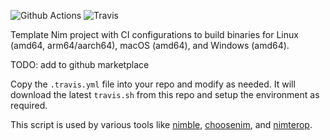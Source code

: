 ![Github Actions](https://github.com/elijahr/nim-ci/workflows/Build/badge.svg)
![Travis](https://travis-ci.org/elijahr/nim-ci.svg?branch=devel&status=errored)

Template Nim project with CI configurations to build binaries for Linux (amd64, arm64/aarch64), macOS (amd64), and Windows (amd64).

TODO: add to github marketplace

Copy the `.travis.yml` file into your repo and modify as needed. It will download
the latest `travis.sh` from this repo and setup the environment as required.

This script is used by various tools like [nimble](https://github.com/nim-lang/nimble),
[choosenim](https://github.com/dom96/choosenim), and
[nimterop](https://github.com/nimterop/nimterop).


